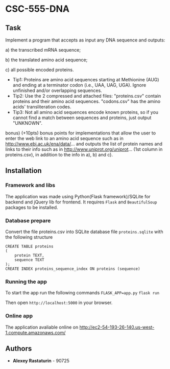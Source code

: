 # CSC-555-DNA

## Task

Implement a program that accepts as input any DNA sequence and outputs:

a) the transcribed mRNA sequence;

b) the translated amino acid sequence;

c) all possible encoded proteins.

* Tip1: Proteins are amino acid sequences starting at Methionine (AUG) and ending at a terminator codon (i.e., UAA, UAG, UGA). Ignore unfinished and/or overlapping sequences.
* Tip2: Use the 2 compressed and attached files: "proteins.csv" contain proteins and their amino acid sequences. "codons.csv" has the amino acids' transliteration codes. 
* Tip3: Not all amino acid sequences encode known proteins, so if you cannot find a match between sequences and proteins, just output "UNKNOWN".

bonus) 
(+10pts) bonus points for implementations that allow the user to enter the web link to an amino acid sequence such as in http://www.ebi.ac.uk/ena/data/... and outputs the list of protein names and links to their info such as in http://www.uniprot.org/uniprot... (1st column in proteins.csv), in addition to the info in a), b) and c).


## Installation

### Framework and libs

The application was made using Python(Flask framework)/SQLite for backend and jQuery lib for frontend.
It requires `Flask` and `BeautifulSoup` packages to be installed.

### Database prepare

Convert the file proteins.csv into SQLite database file `proteins.sqlite` with the following structure

```
CREATE TABLE proteins
(
    protein TEXT,
    sequence TEXT
);
CREATE INDEX proteins_sequence_index ON proteins (sequence)
```

### Running the app

To start the app run the following commands
`FLASK_APP=app.py`
`flask run`

Then open `http://localhost:5000` in your browser.

### Online app

The application avaliable online on http://ec2-54-193-26-140.us-west-1.compute.amazonaws.com/

## Authors


* **Alexey Rastaturin** - 90725


